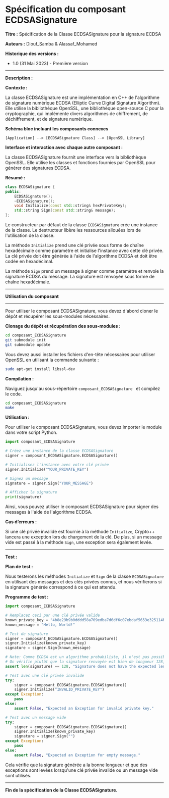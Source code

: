 # Spécification du composant ECDSASignature

**Titre :** Spécification de la Classe ECDSASignature pour la signature ECDSA

**Auteurs :** Diouf_Samba & Alassaf_Mohamed

**Historique des versions :**

- 1.0 (31 Mai 2023) - Première version

---

**Description :**

**Contexte :**

La classe ECDSASignature est une implémentation en C++ de l'algorithme de signature numérique ECDSA (Elliptic Curve Digital Signature Algorithm). Elle utilise la bibliothèque OpenSSL, une bibliothèque open-source C pour la cryptographie, qui implémente divers algorithmes de chiffrement, de déchiffrement, et de signature numérique.

**Schéma bloc incluant les composants connexes**

```
[Application] --> [ECDSASignature Class] --> [OpenSSL Library]
```

**Interface et interaction avec chaque autre composant :**

La classe ECDSASignature fournit une interface vers la bibliothèque OpenSSL. Elle utilise les classes et fonctions fournies par OpenSSL pour générer des signatures ECDSA.

**Résumé :**

```cpp
class ECDSASignature {
public:
    ECDSASignature();
    ~ECDSASignature();
    void Initialize(const std::string& hexPrivateKey);
    std::string Sign(const std::string& message);
};
```

Le constructeur par défaut de la classe `ECDSASignature` crée une instance de la classe. Le destructeur libère les ressources allouées lors de l'utilisation de la classe.

La méthode `Initialize` prend une clé privée sous forme de chaîne hexadécimale comme paramètre et initialise l'instance avec cette clé privée. La clé privée doit être générée à l'aide de l'algorithme ECDSA et doit être codée en hexadécimal.

La méthode `Sign` prend un message à signer comme paramètre et renvoie la signature ECDSA du message. La signature est renvoyée sous forme de chaîne hexadécimale.

---

**Utilisation du composant**

---

Pour utiliser le composant ECDSASignature, vous devez d'abord cloner le dépôt et récupérer les sous-modules nécessaires.

**Clonage du dépôt et récupération des sous-modules :**

```bash
cd composant_ECDSASignature 
git submodule init
git submodule update
```
Vous devez aussi installer les fichiers d'en-tête nécessaires pour utiliser OpenSSL en utilisant la commande suivante :

```bash
sudo apt-get install libssl-dev
```

**Compilation :**

Naviguez jusqu'au sous-répertoire `composant_ECDSASignature ` et compilez le code.

```bash
cd composant_ECDSASignature 
make
```

**Utilisation :**

Pour utiliser le composant ECDSASignature, vous devez importer le module dans votre script Python.

```python
import composant_ECDSASignature

# Créez une instance de la classe ECDSASignature
signer = composant_ECDSASignature.ECDSASignature()

# Initialisez l'instance avec votre clé privée
signer.Initialize("YOUR_PRIVATE_KEY")

# Signez un message
signature = signer.Sign("YOUR_MESSAGE")

# Affichez la signature
print(signature)
```
Ainsi, vous pouvez utiliser le composant ECDSASignature pour signer des messages à l'aide de l'algorithme ECDSA.



**Cas d’erreurs :**

Si une clé privée invalide est fournie à la méthode `Initialize`, Crypto++ lancera une exception lors du chargement de la clé. De plus, si un message vide est passé à la méthode `Sign`, une exception sera également levée.

---

**Test :**

**Plan de test :**

Nous testerons les méthodes `Initialize` et `Sign` de la classe `ECDSASignature` en utilisant des messages et des clés privées connus, et nous vérifierons si la signature générée correspond à ce qui est attendu.

**Programme de test :**

```python
import composant_ECDSASignature

# Remplacez ceci par une clé privée valide
known_private_key = "4b8e29b9b0dddd58a709edba7d6df6c07ebdaf5653e325114bc5318c238f87f0"
known_message = "Hello, World!"

# Test de signature
signer = composant_ECDSASignature.ECDSASignature()
signer.Initialize(known_private_key)
signature = signer.Sign(known_message)

# Note: Comme ECDSA est un algorithme probabiliste, il n'est pas possible de comparer avec une "signature attendue" prédéfinie.
# On vérifie plutôt que la signature renvoyée est bien de longueur 128, ce qui correspond à une signature de 512 bits en représentation hexadécimale.
assert len(signature) == 128, "Signature does not have the expected length."

# Test avec une clé privée invalide
try:
    signer = composant_ECDSASignature.ECDSASignature()
    signer.Initialize("INVALID_PRIVATE_KEY")
except Exception:
    pass
else:
    assert False, "Expected an Exception for invalid private key."

# Test avec un message vide
try:
    signer = composant_ECDSASignature.ECDSASignature()
    signer.Initialize(known_private_key)
    signature = signer.Sign("")
except Exception:
    pass
else:
    assert False, "Expected an Exception for empty message."
```

Cela vérifie que la signature générée a la bonne longueur et que des exceptions sont levées lorsqu'une clé privée invalide ou un message vide sont utilisés.

---

**Fin de la spécification de la Classe ECDSASignature.**
